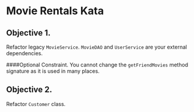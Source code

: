 Movie Rentals Kata
=================


## Objective 1.
Refactor legacy `MovieService`. `MovieDAO` and `UserService` are your external dependencies.

####Optional Constraint. 
You cannot change the `getFriendMovies` method signature as it is used in many places. 


## Objective 2.
Refactor `Customer` class.

